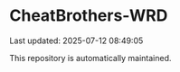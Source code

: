 # CheatBrothers-WRD

Last updated: 2025-07-12 08:49:05

This repository is automatically maintained.
